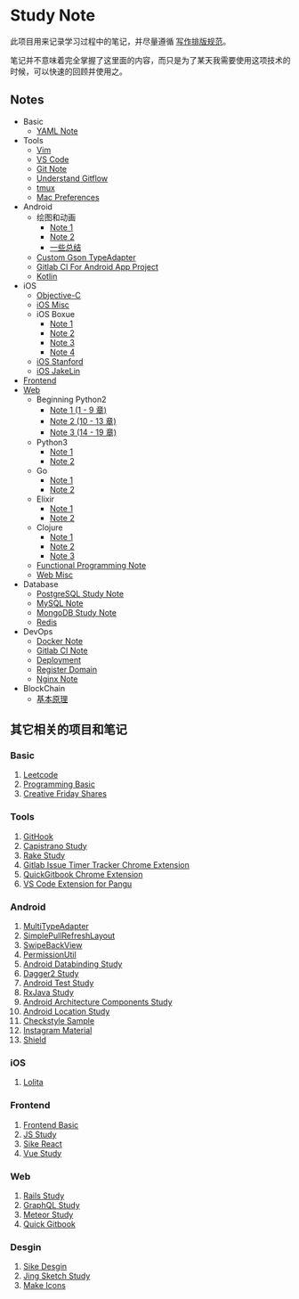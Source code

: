 # Study Note

此项目用来记录学习过程中的笔记，并尽量遵循 [写作排版规范](basic/copywriting-guideline.md)。

笔记并不意味着完全掌握了这里面的内容，而只是为了某天我需要使用这项技术的时候，可以快速的回顾并使用之。

## Notes

* Basic
    * [YAML Note](basic/yaml-note.md)
* Tools
    * [Vim](tools/vim.md)
    * [VS Code](tools/vscode.md)
    * [Git Note](tools/git-note.md)
    * [Understand Gitflow](./tools/understand-git-flow.md)
    * [tmux](tools/tmux.md)
    * [Mac Preferences](tools/mac-preferences.md)
* Android
    * 绘图和动画
        * [Note 1](android/custom-view/note-1.md)
        * [Note 2](android/custom-view/note-2.md)
        * [一些总结](android/custom-view/summary.md)
    * [Custom Gson TypeAdapter](android/gson-adapter.md)
    * [Gitlab CI For Android App Project](android/gitlab-ci-for-android-app-project.md)
    * [Kotlin](android/kotlin/kotlin-note-1.md)
* iOS
    * [Objective-C](ios/objective-c.md)
    * [iOS Misc](ios/ios-misc.md)
    * iOS Boxue
        * [Note 1](ios/ios-boxue/note-1.md)
        * [Note 2](ios/ios-boxue/note-2.md)
        * [Note 3](ios/ios-boxue/note-3.md)
        * [Note 4](ios/ios-boxue/note-4.md)
    * [iOS Stanford](ios/ios-stanford-note.md)
    * [iOS JakeLin](ios/ios-jakelin.md)
* [Frontend](frontend/frontend-readme.md)
* [Web](web/web-readme.md)
    * Beginning Python2
        * [Note 1 (1 - 9 章)](web/beginning-python2/note-1.md)
        * [Note 2 (10 - 13 章)](web/beginning-python2/note-2.md)
        * [Note 3 (14 - 19 章)](web/beginning-python2/note-3.md)
    * Python3
        * [Note 1](web/python3/note-1.md)
        * [Note 2](web/python3/note-2.md)
    * Go
        * [Note 1](web/go/note-1.md)
        * [Note 2](web/go/note-2.md)
    * Elixir
        * [Note 1](web/elixir/elixir-note-1.md)
        * [Note 2](web/elixir/elixir-note-2.md)
    * Clojure
        * [Note 1](web/clojure/clojure-note-1.md)
        * [Note 2](web/clojure/clojure-note-2.md)
        * [Note 3](web/clojure/clojure-note-3.md)
    * [Functional Programming Note](web/functional-programming-note.md)
    * [Web Misc](web/web-misc.md)
* Database
    * [PostgreSQL Study Note](database/postgresql-study-note.md)
    * [MySQL Note](database/mysql-note.md)
    * [MongoDB Study Note](database/mongodb-study-note.md)
    * [Redis](database/redis-note.md)
* DevOps
    * [Docker Note](dev-ops/docker-note.md)
    * [Gitlab CI Note](dev-ops/gitlab-ci-note.md)
    * [Deployment](dev-ops/deployment.md)
    * [Register Domain](dev-ops/register-domain.md)
    * [Nginx Note](dev-ops/nginx-note.md)
* BlockChain
    * [基本原理](blockchain/blockchain-basic-note.md)

## 其它相关的项目和笔记

### Basic

1. [Leetcode](https://github.com/baurine/leetcode)
1. [Programming Basic](https://github.com/baurine/programming-basic)
1. [Creative Friday Shares](https://github.com/baurine/cf-shares)

### Tools

1. [GitHook](https://github.com/baurine/githook)
1. [Capistrano Study](https://github.com/baurine/capistrano-study)
1. [Rake Study](https://github.com/baurine/rake-study)
1. [Gitlab Issue Timer Tracker Chrome Extension](https://github.com/baurine/gitlab-issue-time-tracker-ext)
1. [QuickGitbook Chrome Extension](https://github.com/baurine/quick-gitbook-chrome-extension)
1. [VS Code Extension for Pangu](https://github.com/baurine/vscode-pangu)

### Android

1. [MultiTypeAdapter](https://github.com/baurine/multi-type-adapter)
1. [SimplePullRefreshLayout](https://github.com/baurine/simple-pull-refresh-layout)
1. [SwipeBackView](https://github.com/baurine/swipebackview)
1. [PermissionUtil](https://github.com/baurine/permission-util)
1. [Android Databinding Study](https://github.com/baurine/android-data-binding-study)
1. [Dagger2 Study](https://github.com/baurine/dagger2-study)
1. [Android Test Study](https://github.com/baurine/android-test-study)
1. [RxJava Study](https://github.com/baurine/rxjava-study)
1. [Android Architecture Components Study](https://github.com/baurine/architecture-components-study)
1. [Android Location Study](https://github.com/baurine/android-location-study)
1. [Checkstyle Sample](https://github.com/baurine/checkstyle-sample)
1. [Instagram Material](https://github.com/baurine/instagram-material)
1. [Shield](https://github.com/baurine/shield)

### iOS

1. [Lolita](https://github.com/baurine/lolita)

### Frontend

1. [Frontend Basic](https://github.com/baurine/frontend-basic)
1. [JS Study](https://github.com/baurine/js-study)
1. [Sike React](https://github.com/baurine/sike-react)
1. [Vue Study](https://github.com/baurine/vue-study)

### Web

1. [Rails Study](https://github.com/baurine/rails-study)
1. [GraphQL Study](https://github.com/baurine/graphql-study)
1. [Meteor Study](https://github.com/baurine/meteor-study)
1. [Quick Gitbook](https://github.com/baurine/quick-gitbook)

### Desgin

1. [Sike Desgin](https://github.com/baurine/sike-design)
1. [Jing Sketch Study](https://github.com/baurine/jing-sketch-xcode)
1. [Make Icons](https://github.com/baurine/makeicons)
